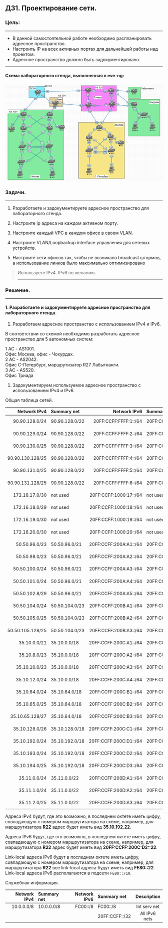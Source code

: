 ## ДЗ1. Проектирование сети.

### Цель:
_____

* В данной самостоятельной работе необходимо распланировать адресное пространство.  
* Настроить IP на всех активных портах для дальнейшей работы над проектом.  
* Адресное пространство должно быть задокументировано.
  
_____________________________



#### Cхема лабораторного стенда, выполненная в eve-ng:

![](Lab01.png)

###	Задачи.
_________

1. Разработаете и задокументируете адресное пространство для лабораторного стенда.
   
2. Настроите ip адреса на каждом активном порту.

3. Настроите каждый VPC в каждом офисе в своем VLAN.

4. Настроите VLAN/Loopbackup interface управления для сетевых устройств.

5. Настроите сети офисов так, чтобы не возникало broadcast штормов, а использование линков было максимально оптимизировано

> Используете IPv4. IPv6 по желанию.
> 
> ________

 ### Решение.

 _______
#### 1. Разработаете и задокументируете адресное пространство для лабораторного стенда.

1. Разработаем адресное пространство с использованием IPv4 и IPv6.

В соответствии со схемой необходимо разработать адресное пространство для 5 автономных систем:

 1 АС - AS1001.  
 Офис Москва, офис - Чохурдах.  
 2 АС - AS2042.  
 Офис С-Петербург, маршрутизатор R27  Лабытнанги.  
 3 АС - AS520.  
 Офис Триада

1. Задокументируем используемое адресное пространство с использованием IPv4 и IPv6.


  Общая таблица сетей.

| Network IPv4     | Summary net    | Network IPv6             | Summary net         | Description   | Eq&port         |
|-----------------:|:---------------|-------------------------:|:--------------------|:-------------:|-----------------|
| 90.90.128.0/24   | 90.90.128.0/22 | 20FF:CCFF:FFFF:1::/64    | 20FF:CCFF:FFFF::/48 | ISP network   | R17e0/1 R18e0/1 |
| 90.90.129.0/24   | 90.90.128.0/22 | 20FF:CCFF:FFFF:2::/64    | 20FF:CCFF:FFFF::/48 | ISP network   | R17e0/2 R19e0/2 |
| 90.90.130.0/25   | 90.90.128.0/22 | 20FF:CCFF:FFFF:3::/64    | 20FF:CCFF:FFFF::/48 | ISP network   | R18e0/2 R20e0/2 |
| 90.90.130.128/25 | 90.90.128.0/22 | 20FF:CCFF:FFFF:4::/64    | 20FF:CCFF:FFFF::/48 | ISP network   | R19e0/1 R20e0/1 |
| 90.90.131.0/25   | 90.90.128.0/22 | 20FF:CCFF:FFFF:5::/64    | 20FF:CCFF:FFFF::/48 | ISP network   | R17e0/3 R20e0/3 |
| 90.90.131.128/25 | 90.90.128.0/22 | 20FF:CCFF:FFFF:6::/64    | 20FF:CCFF:FFFF::/48 | ISP network   | R18e0/3 R19e0/3 |
| 172.16.17.0/30   | not used       | 20FF:CCFF:1000:17::/64   | not used            | to Internet   | R5e0/0  R17e0/0 |
| 172.16.18.0/29   | not used       | 20FF:CCFF:1000:18::/64   | not used            | to Internet   | R9e0/0  R18e0/0 |
| 172.16.19.0/30   | not used       | 20FF:CCFF:1000:19::/64   | not used            | to Internet   | R1e0/0  R19e0/0 |
| 172.16.20.0/30   | not used       | 20FF:CCFF:1000:20::/64   | not used            | to Internet   | R13e0/0 R20e0/0 |
| 50.50.96.0/23    | 50.50.96.0/21  | 20FF:CCFF:200A:A1::/64   | 20FF:CCFF:200A::/48 | Трум-пум      | R9e0/1  R12e0/1 |
| 50.50.98.0/23    | 50.50.96.0/21  | 20FF:CCFF:200A:A2::/64   | 20FF:CCFF:200A::/48 | Трум-пум      | R11e0/0 R12e0/0 |
| 50.50.100.0/24   | 50.50.96.0/21  | 20FF:CCFF:200A:A3::/64   | 20FF:CCFF:200A::/48 | Трум-пум      | R9e0/2  R10e0/2 |
| 50.50.101.0/24   | 50.50.96.0/21  | 20FF:CCFF:200A:A4::/64   | 20FF:CCFF:200A::/48 | Трум-пум      | R10e0/1 R11e0/1 |
| 50.50.102.8/29   | 50.50.96.0/21  | 20FF:CCFF:200A:A5::/64   | 20FF:CCFF:200A::/48 | Трум-пум      | R9e0/3  R11e0/3 |
| 50.50.104.0/24   | 50.50.104.0/23 | 20FF:CCFF:200B:A1::/64   | 20FF:CCFF:200B::/48 | Трам-пам      | R5e0/2  R7e0/2  |
| 50.50.105.0/25   | 50.50.104.0/23 | 20FF:CCFF:200B:A2::/64   | 20FF:CCFF:200B::/48 | Трам-пам      | R5e0/1  R6e0/1  |
| 50.50.105.128/25 | 50.50.104.0/23 | 20FF:CCFF:200B:A3::/64   | 20FF:CCFF:200B::/48 | Трам-пам      | R6e0/0  R7e0/0  |
| 35.10.0.0/21     | 35.10.0.0/18   | 20FF:CCFF:200C:A1::/64   | 20FF:CCFF:200C::/48 | Трым-пым A0   | R1e0/2  R3e0/2  |
| 35.10.8.0/23     | 35.10.0.0/18   | 20FF:CCFF:200C:A2::/64   | 20FF:CCFF:200C::/48 | Трым-пым A0   | R1e0/1  R2e0/1  |
| 35.10.10.0/23    | 35.10.0.0/18   | 20FF:CCFF:200C:A3::/64   | 20FF:CCFF:200C::/48 | Трым-пым A0   | R2e0/3  R4e0/3  |
| 35.10.12.0/24    | 35.10.0.0/18   | 20FF:CCFF:200C:A4::/64   | 20FF:CCFF:200C::/48 | Трым-пым A0   | R3e0/0  R4e0/0  |
| 35.10.64.0/24    | 35.10.64.0/18  | 20FF:CCFF:200C:B1::/64   | 20FF:CCFF:200C::/48 | Трым-пым A42  | R3e0/1  R8e0/1  |
| 35.10.65.0/25    | 35.10.64.0/18  | 20FF:CCFF:200C:B2::/64   | 20FF:CCFF:200C::/48 | Трым-пым A42  | R3e0/3  R14e0/3 |
| 35.10.65.128/27  | 35.10.64.0/18  | 20FF:CCFF:200C:B3::/64   | 20FF:CCFF:200C::/48 | Трым-пым A42  | R8e0/0  R14e0/0 |
| 35.10.128.0/26   | 35.10.128.0/18 | 20FF:CCFF:200C:C1::/64   | 20FF:CCFF:200C::/48 | Трым-пым A10  | R2e0/0  R24e0/0 |
| 35.10.192.0/24   | 35.10.192.0/18 | 20FF:CCFF:200C:D1::/64   | 20FF:CCFF:200C::/48 | Трым-пым_2 A0 | R22e0/1 R24e0/1 |
| 35.10.193.0/24   | 35.10.192.0/18 | 20FF:CCFF:200C:D2::/64   | 20FF:CCFF:200C::/48 | Трым-пым_2 A0 | R23e0/2 R24e0/2 |
| 35.10.194.0/25   | 35.10.192.0/18 | 20FF:CCFF:200C:D3::/64   | 20FF:CCFF:200C::/48 | Трым-пым_2 A0 | R22e0/0 R23e0/0 |
| 35.11.0.0/24     | 35.11.0.0/22   | 20FF:CCFF:200D:A1::/64   | 20FF:CCFF:200D::/48 | Трям-пам A0   | R13e0/2 R15e0/2 |
| 35.11.1.0/24     | 35.11.0.0/22   | 20FF:CCFF:200D:A2::/64   | 20FF:CCFF:200D::/48 | Трям-пам A0   | R13e0/1 R16e0/1 |
| 35.11.2.0/25     | 35.11.0.0/22   | 20FF:CCFF:200D:A3::/64   | 20FF:CCFF:200D::/48 | Трям-пам A0   | R15e0/0 R16e0/0 |

  Адреса IPv4 будут, где это возможно, в последнем октете иметь цифру, совпадающую с номером маршрутизатора на схеме,
 например, для маршрутизатора **R22** адрес будет иметь вид **35.10.192.__22__**.

  Адреса IPv6 будут, где это возможно, в последнем октете иметь цифру, совпадающую с номером маршрутизатора на схеме,
 например, для маршрутизатора **R22** адрес будет иметь вид **20FF:CCFF:200C:D2::__22__**.

  Link-local адреса IPv6 будут в последнем октете иметь цифру, совпадающую с номером маршрутизатора на схеме,
 например, для маршрутизатора **R22** все link-local адреса будут иметь вид **FE80::__22__**. Link-local адреса
 IPv6 располагаются в подсети `FE80::/10`.


  Служебная информация.

| Network IPv4     | Summary net    | Network IPv6             | Summary net         | Description   |
|-----------------:|:---------------|-------------------------:|:--------------------|:-------------:|
| 10.0.0.0/8       | 10.0.0.0/8     | FC00::/8                 | FC00::/8            | Int serv net  |
|                  |                |                          | 20FF:CCFF::/32      | All IPv6 nets |
